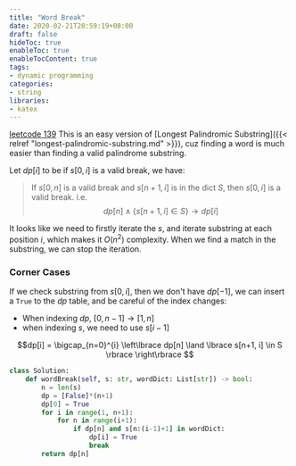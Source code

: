 ```yaml
---
title: "Word Break"
date: 2020-02-21T20:59:19+08:00
draft: false
hideToc: true
enableToc: true
enableTocContent: true
tags:
- dynamic programming
categories:
- string
libraries:
- katex
---
```


<!--more-->

[leetcode 139](https://leetcode.com/problems/word-break/)
This is an easy version of [Longest Palindromic Substring]({{< relref "longest-palindromic-substring.md" >}}), cuz finding a word is much easier than finding a valid palindrome substring.

Let $dp[i]$ to be if $s[0, i]$ is a valid break, we have:

> If $s[0, n]$ is a valid break and $s[n+1, i]$ is in the dict $S$, then $s[0, i]$ is a valid break. i.e.
$$ dp[n] \land \lbrace s[n+1, i] \in S \rbrace \to dp[i] $$

It looks like we need to firstly iterate the $s$, and iterate substring at each position $i$, which makes it $O(n^2)$ complexity. When we find a match in the substring, we can stop the iteration.


### Corner Cases
If we check substring from $s[0, i]$, then we don't have $dp[-1]$, we can insert a `True` to the $dp$ table, and be careful of the index changes: 
 - When indexing $dp$, $[0, n-1] \to [1, n]$
 - when indexing $s$, we need to use $s[i-1]$

$$dp[i] = \bigcap_{n=0}^{i} \left\lbrace dp[n] \land \lbrace s[n+1, i] \in S \rbrace \right\rbrace $$

```python
class Solution:
    def wordBreak(self, s: str, wordDict: List[str]) -> bool:
        n = len(s)
        dp = [False]*(n+1)
        dp[0] = True
        for i in range(1, n+1):
            for n in range(i+1):
                if dp[n] and s[n:(i-1)+1] in wordDict:
                    dp[i] = True
                    break
        return dp[n]
```